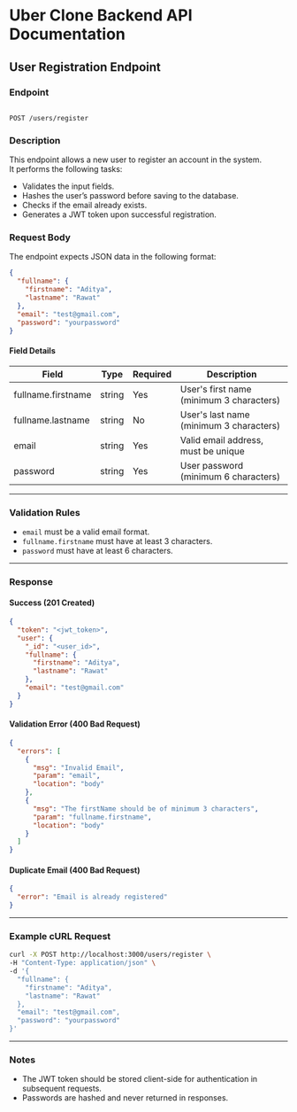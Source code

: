 
# Uber Clone Backend API Documentation

## User Registration Endpoint

### **Endpoint**
```

POST /users/register

````

### **Description**
This endpoint allows a new user to register an account in the system.  
It performs the following tasks:
- Validates the input fields.
- Hashes the user’s password before saving to the database.
- Checks if the email already exists.
- Generates a JWT token upon successful registration.

### **Request Body**
The endpoint expects JSON data in the following format:

```json
{
  "fullname": {
    "firstname": "Aditya",
    "lastname": "Rawat"
  },
  "email": "test@gmail.com",
  "password": "yourpassword"
}
````

#### **Field Details**

| Field              | Type   | Required | Description                              |
| ------------------ | ------ | -------- | ---------------------------------------- |
| fullname.firstname | string | Yes      | User's first name (minimum 3 characters) |
| fullname.lastname  | string | No       | User's last name (minimum 3 characters)  |
| email              | string | Yes      | Valid email address, must be unique      |
| password           | string | Yes      | User password (minimum 6 characters)     |

---

### **Validation Rules**

* `email` must be a valid email format.
* `fullname.firstname` must have at least 3 characters.
* `password` must have at least 6 characters.

---

### **Response**

#### **Success (201 Created)**

```json
{
  "token": "<jwt_token>",
  "user": {
    "_id": "<user_id>",
    "fullname": {
      "firstname": "Aditya",
      "lastname": "Rawat"
    },
    "email": "test@gmail.com"
  }
}
```

#### **Validation Error (400 Bad Request)**

```json
{
  "errors": [
    {
      "msg": "Invalid Email",
      "param": "email",
      "location": "body"
    },
    {
      "msg": "The firstName should be of minimum 3 characters",
      "param": "fullname.firstname",
      "location": "body"
    }
  ]
}
```

#### **Duplicate Email (400 Bad Request)**

```json
{
  "error": "Email is already registered"
}
```

---

### **Example cURL Request**

```bash
curl -X POST http://localhost:3000/users/register \
-H "Content-Type: application/json" \
-d '{
  "fullname": {
    "firstname": "Aditya",
    "lastname": "Rawat"
  },
  "email": "test@gmail.com",
  "password": "yourpassword"
}'
```

---

### **Notes**

* The JWT token should be stored client-side for authentication in subsequent requests.
* Passwords are hashed and never returned in responses.


